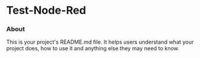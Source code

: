 Test-Node-Red
=============

### About

This is your project's README.md file. It helps users understand what your
project does, how to use it and anything else they may need to know.